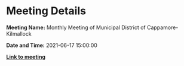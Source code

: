 # Meeting Details

**Meeting Name:** Monthly Meeting of Municipal District of Cappamore-Kilmallock

**Date and Time:** 2021-06-17 15:00:00

**<a href="https://www.limerick.ie/council/whats-on/monthly-meeting-municipal-district-cappamore-kilmallock-71" target="_blank">Link to meeting</a>**
